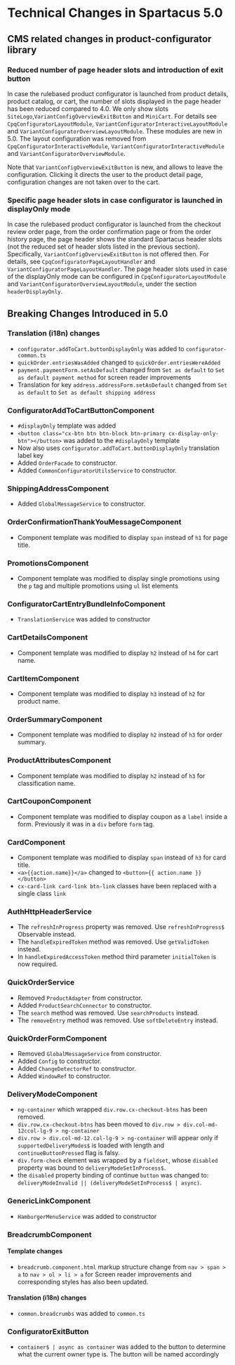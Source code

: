 # Technical Changes in Spartacus 5.0

## CMS related changes in product-configurator library

### Reduced number of page header slots and introduction of exit button

In case the rulebased product configurator is launched from product details, product catalog, or cart, the number of slots displayed in
the page header has been reduced compared to 4.0. We only show slots `SiteLogo`,`VariantConfigOverviewExitButton` and `MiniCart`.
For details see `CpqConfiguratorLayoutModule`, `VariantConfiguratorInteractiveLayoutModule` and `VariantConfiguratorOverviewLayoutModule`.
These modules are new in 5.0. The layout configuration was removed from `CpqConfiguratorInteractiveModule`, `VariantConfiguratorInteractiveModule`
and `VariantConfiguratorOverviewModule`.

Note that `VariantConfigOverviewExitButton` is new, and allows to leave the configuration. Clicking it directs the user to the product detail
page, configuration changes are not taken over to the cart.

### Specific page header slots in case configurator is launched in displayOnly mode

In case the rulebased product configurator is launched from the checkout review order page, from the order confirmation page or from the order
history page, the page header shows the standard Spartacus header slots (not the reduced set of header slots listed in the previous section).
Specifically, `VariantConfigOverviewExitButton` is not offered then.
For details, see `CpqConfiguratorPageLayoutHandler` and `VariantConfiguratorPageLayoutHandler`.
The page header slots used in case of the displayOnly mode can be configured in `CpqConfiguratorLayoutModule` and `VariantConfiguratorOverviewLayoutModule`,
under the section `headerDisplayOnly`.

## Breaking Changes Introduced in 5.0

### Translation (i18n) changes

- `configurator.addToCart.buttonDisplayOnly` was added to `configurator-common.ts`
- `quickOrder.entriesWasAdded` changed to `quickOrder.entriesWereAdded`
- `payment.paymentForm.setAsDefault` changed from `Set as default` to `Set as default payment method` for screen reader improvements
- Translation for key `address.addressForm.setAsDefault` changed from `Set as default` to `Set as default shipping address`

### ConfiguratorAddToCartButtonComponent

- `#displayOnly` template was added
- `<button class="cx-btn btn btn-block btn-primary cx-display-only-btn"></button>` was added to the `#displayOnly` template
- Now also uses `configurator.addToCart.buttonDisplayOnly` translation label key
- Added `OrderFacade` to constructor.
- Added `CommonConfiguratorUtilsService` to constructor.

### ShippingAddressComponent

- Added `GlobalMessageService` to constructor.

### OrderConfirmationThankYouMessageComponent

- Component template was modified to display `span` instead of `h1` for page title.

### PromotionsComponent

- Component template was modified to display single promotions using the `p` tag and multiple promotions using `ul` list elements

### ConfiguratorCartEntryBundleInfoComponent

- `TranslationService` was added to constructor

### CartDetailsComponent

- Component template was modified to display `h2` instead of `h4` for cart name.

### CartItemComponent

- Component template was modified to display `h3` instead of `h2` for product name.

### OrderSummaryComponent

- Component template was modified to display `h2` instead of `h3` for order summary.

### ProductAttributesComponent

- Component template was modified to display `h2` instead of `h3` for classification name.

### CartCouponComponent

- Component template was modified to display coupon as a `label` inside a form. Previously it was in a `div` before `form` tag.

### CardComponent

- Component template was modified to display `span` instead of `h3` for card title.
- `<a>{{action.name}}</a>` changed to `<button>{{ action.name }}</button>`
- `cx-card-link card-link btn-link` classes have been replaced with a single class `link`

### AuthHttpHeaderService

- The `refreshInProgress` property was removed. Use `refreshInProgress$` Observable instead.
- The `handleExpiredToken` method was removed. Use `getValidToken` instead.
- In `handleExpiredAccessToken` method third parameter `initialToken` is now required.

### QuickOrderService

- Removed `ProductAdapter` from constructor.
- Added `ProductSearchConnector` to constructor.
- The `search` method was removed. Use `searchProducts` instead.
- The `removeEntry` method was removed. Use `softDeleteEntry` instead.

### QuickOrderFormComponent

- Removed `GlobalMessageService` from constructor.
- Added `Config` to constructor.
- Added `ChangeDetectorRef` to constructor.
- Added `WindowRef` to constructor.

### DeliveryModeComponent

- `ng-container` which wrapped `div.row.cx-checkout-btns` has been removed.
- `div.row.cx-checkout-btns` has been moved to `div.row > div.col-md-12ccol-lg-9 > ng-container`
- `div.row > div.col-md-12.col-lg-9 > ng-container` will appear only if  `supportedDeliveryModes$` is loaded with length and `continueButtonPressed` flag is falsy.
- `div.form-check` element was wrapped by a `fieldset`, whose `disabled` property was bound to `deliveryModeSetInProcess$`.
- the `disabled` property binding of continue `button` was changed to: `deliveryModeInvalid || (deliveryModeSetInProcess$ | async)`.

### GenericLinkComponent

- `HamburgerMenuService` was added to constructor

### BreadcrumbComponent
#### Template changes

- `breadcrumb.component.html` markup structure change from `nav > span > a` to `nav > ol > li > a` for Screen reader improvements and corresponding styles has also been updated.

#### Translation (i18n) changes
- `common.breadcrumbs` was added to `common.ts`

### ConfiguratorExitButton
- `container$ | async as container` was added to the button to determine what the current owner type is. The button will be named accordingly
